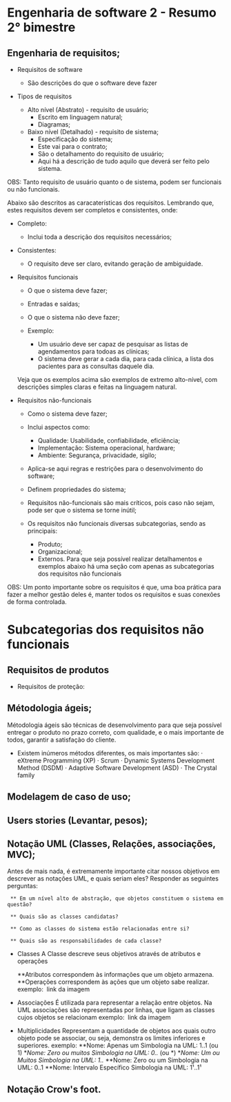 # Engenharia de software 2 - Resumo 2° bimestre

## Engenharia de requisitos;
* Requisitos de software
	* São descrições do que o software deve fazer
	
* Tipos de requisitos
	* Alto nível (Abstrato) - requisito de usuário;
		* Escrito em linguagem natural;
		* Diagramas;
	* Baixo nível (Detalhado) - requisito de sistema;
		* Especificação do sistema;
		* Este vai para o contrato;
		* São o detalhamento do requisito de usuário;
		* Aqui há a descrição de tudo aquilo que deverá ser feito pelo sistema.

OBS: Tanto requisito de usuário quanto o de sistema, podem ser funcionais ou não funcionais.

Abaixo são descritos as caracaterísticas dos requisitos. Lembrando que, estes requisitos devem ser completos e consistentes, onde:

* Completo:
	* Inclui toda a descrição dos requisitos necessários;
* Consistentes:
	* O requisito deve ser claro, evitando geração de ambiguidade.

* Requisitos funcionais
	* O que o sistema deve fazer;
	* Entradas e saídas;
	* O que o sistema não deve fazer;
	
	* Exemplo: 
		- Um usuário deve ser capaz de pesquisar as listas de agendamentos para todoas as clínicas;
		- O sistema deve gerar a cada dia, para cada clínica, a lista dos pacientes para as consultas daquele dia.
	
	Veja que os exemplos acima são exemplos de extremo alto-nível, com descrições simples claras e feitas na linguagem natural.

* Requisitos não-funcionais
	* Como o sistema deve fazer;
	* Inclui aspectos como:
		* Qualidade: Usabilidade, confiabilidade, eficiência;
		* Implementação: Sistema operacional, hardware;
		* Ambiente: Segurança, privacidade, sigilo;
	* Aplica-se aqui regras e restrições para o desenvolvimento do software;
	* Definem propriedades do sistema;
	* Requisitos não-funcionais são mais críticos, pois caso não sejam, pode ser que o sistema se torne inútil;
	
	* Os requisitos não funcionais diversas subcategorias, sendo as principais:
		* Produto;
		* Organizacional;
		* Externos.
	Para que seja possível realizar detalhamentos e exemplos abaixo há uma seção com apenas as subcategorias dos requisitos não funcionais

OBS: Um ponto importante sobre os requisitos é que, uma boa prática para fazer a melhor gestão deles é, manter todos os requisitos e suas conexões de forma controlada.	

# Subcategorias dos requisitos não funcionais

## Requisitos de produtos

* Requisitos de proteção:

## Métodologia ágeis;

Métodologia ágeis são técnicas de desenvolvimento para que seja possível entregar o produto no prazo correto, com qualidade, e o mais importante de todos, garantir a satisfação do cliente.

* Existem inúmeros métodos diferentes, os mais importantes são:
		· eXtreme Programming (XP)
		· Scrum 
		· Dynamic Systems Development Method (DSDM) 
		· Adaptive Software Development (ASD) 
		· The Crystal family
		
	
## Modelagem de caso de uso;
## Users stories (Levantar, pesos);
## Notação UML (Classes, Relações, associações, MVC);

Antes de mais nada, é extremamente importante citar nossos objetivos em descrever as notações UML, e quais seriam eles?
 Responder as seguintes perguntas:
 
  	 ** Em um nível alto de abstração, que objetos constituem o sistema em questão?

	 ** Quais são as classes candidatas?

	 ** Como as classes do sistema estão relacionadas entre si?

	 ** Quais são as responsabilidades de cada classe?
	 
* Classes
 A Classe descreve seus objetivos através de atributos e operações

	 **Atributos correspondem às informações que um objeto armazena.
	 **Operações correspondem às ações que um objeto sabe realizar.
	exemplo:
	<img> link da imagem</img>
* Associações
 É utilizada para representar a relação entre objetos.
 Na UML associações são representadas por linhas, que ligam as classes cujos objetos se relacionam
 	exemplo:
	<img> link da imagem </img>
	
* Multiplicidades
Representam a quantidade de objetos aos quais outro objeto pode se associar, ou seja, demonstra os limites inferiores e superiores.
	exemplo:
	**Nome: Apenas um
	Simbologia na UML: 1..1 (ou 1)
	**Nome: Zero ou muitos
	Simbologia na UML: 0..* (ou *)
	**Nome: Um ou Muitos
	Simbologia na UML: 1..*
	**Nome: Zero ou um
	Simbologia na UML: 0..1
	**Nome: Intervalo Específico 
	Simbologia na UML: 1¹..1¹
	

	
	
## Notação Crow's foot.
